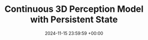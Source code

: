 ---
date:   2024-11-15 23:59:59 +00:00
title:  "Continuous 3D Perception Model with Persistent State"
---